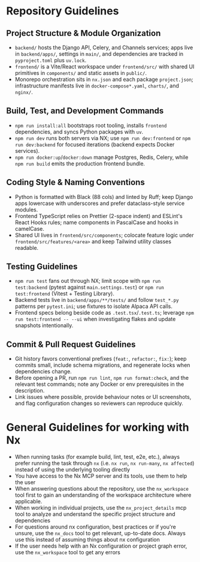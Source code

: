 # Repository Guidelines

## Project Structure & Module Organization
- `backend/` hosts the Django API, Celery, and Channels services; apps live in `backend/apps/`, settings in `main/`, and dependencies are tracked in `pyproject.toml` plus `uv.lock`.
- `frontend/` is a Vite/React workspace under `frontend/src/` with shared UI primitives in `components/` and static assets in `public/`.
- Monorepo orchestration sits in `nx.json` and each package `project.json`; infrastructure manifests live in `docker-compose*.yaml`, `charts/`, and `nginx/`.

## Build, Test, and Development Commands
- `npm run install:all` bootstraps root tooling, installs `frontend` dependencies, and syncs Python packages with `uv`.
- `npm run dev` runs both servers via NX; use `npm run dev:frontend` or `npm run dev:backend` for focused iterations (backend expects Docker services).
- `npm run docker:up`/`docker:down` manage Postgres, Redis, Celery, while `npm run build` emits the production frontend bundle.

## Coding Style & Naming Conventions
- Python is formatted with Black (88 cols) and linted by Ruff; keep Django apps lowercase with underscores and prefer dataclass-style service modules.
- Frontend TypeScript relies on Prettier (2-space indent) and ESLint's React Hooks rules; name components in PascalCase and hooks in camelCase.
- Shared UI lives in `frontend/src/components`; colocate feature logic under `frontend/src/features/<area>` and keep Tailwind utility classes readable.

## Testing Guidelines
- `npm run test` fans out through NX; limit scope with `npm run test:backend` (pytest against `main.settings.test`) or `npm run test:frontend` (Vitest + Testing Library).
- Backend tests live in `backend/apps/**/tests/` and follow `test_*.py` patterns per `pytest.ini`; use fixtures to isolate Alpaca API calls.
- Frontend specs belong beside code as `.test.tsx`/`.test.ts`; leverage `npm run test:frontend -- --ui` when investigating flakes and update snapshots intentionally.

## Commit & Pull Request Guidelines
- Git history favors conventional prefixes (`feat:`, `refactor:`, `fix:`); keep commits small, include schema migrations, and regenerate locks when dependencies change.
- Before opening a PR, run `npm run lint`, `npm run format:check`, and the relevant test commands; note any Docker or env prerequisites in the description.
- Link issues where possible, provide behaviour notes or UI screenshots, and flag configuration changes so reviewers can reproduce quickly.


<!-- nx configuration start-->
<!-- Leave the start & end comments to automatically receive updates. -->

# General Guidelines for working with Nx

- When running tasks (for example build, lint, test, e2e, etc.), always prefer running the task through `nx` (i.e. `nx run`, `nx run-many`, `nx affected`) instead of using the underlying tooling directly
- You have access to the Nx MCP server and its tools, use them to help the user
- When answering questions about the repository, use the `nx_workspace` tool first to gain an understanding of the workspace architecture where applicable.
- When working in individual projects, use the `nx_project_details` mcp tool to analyze and understand the specific project structure and dependencies
- For questions around nx configuration, best practices or if you're unsure, use the `nx_docs` tool to get relevant, up-to-date docs. Always use this instead of assuming things about nx configuration
- If the user needs help with an Nx configuration or project graph error, use the `nx_workspace` tool to get any errors


<!-- nx configuration end-->